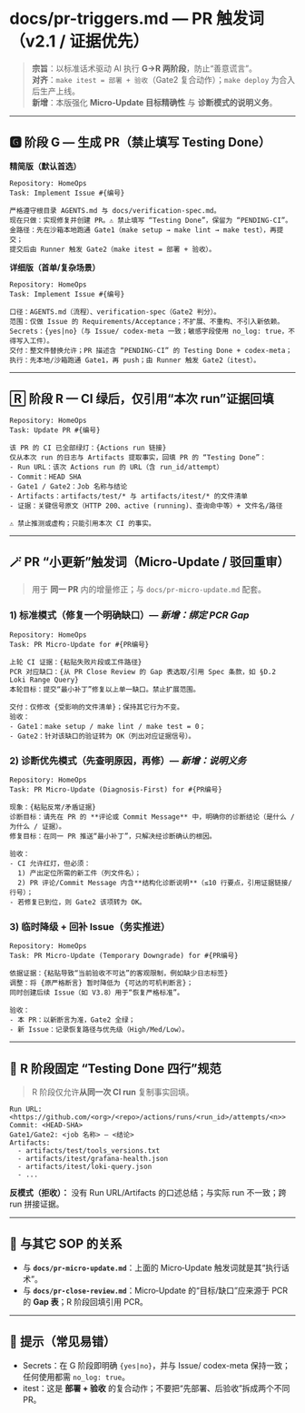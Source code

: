 # docs/pr-triggers.md — PR 触发词（v2.1 / 证据优先）
> **宗旨**：以标准话术驱动 AI 执行 **G→R 两阶段**，防止“善意谎言”。  
> **对齐**：`make itest = 部署 + 验收`（Gate2 复合动作）；`make deploy` 为合入后生产上线。  
> **新增**：本版强化 **Micro‑Update 目标精确性** 与 **诊断模式的说明义务**。

---

## 🅶 阶段 G — 生成 PR（禁止填写 Testing Done）

**精简版（默认首选）**
```text
Repository: HomeOps
Task: Implement Issue #{编号}

严格遵守根目录 AGENTS.md 与 docs/verification-spec.md。
现在只做：实现修复并创建 PR。⚠️ 禁止填写 “Testing Done”，保留为 “PENDING-CI”。
金路径：先在沙箱本地跑通 Gate1（make setup → make lint → make test），再提交；
提交后由 Runner 触发 Gate2（make itest = 部署 + 验收）。
```

**详细版（首单/复杂场景）**
```text
Repository: HomeOps
Task: Implement Issue #{编号}

口径：AGENTS.md（流程）、verification-spec（Gate2 判分）。
范围：仅做 Issue 的 Requirements/Acceptance；不扩展、不重构、不引入新依赖。
Secrets：{yes|no}（与 Issue/ codex-meta 一致；敏感字段使用 no_log: true，不得写入工件）。
交付：整文件替换允许；PR 描述含 “PENDING-CI” 的 Testing Done + codex-meta；
执行：先本地/沙箱跑通 Gate1，再 push；由 Runner 触发 Gate2（itest）。
```

---

## 🅁 阶段 R — CI 绿后，仅引用“本次 run”证据回填

```text
Repository: HomeOps
Task: Update PR #{编号}

该 PR 的 CI 已全部绿灯：{Actions run 链接}
仅从本次 run 的日志与 Artifacts 提取事实，回填 PR 的 “Testing Done”：
- Run URL：该次 Actions run 的 URL（含 run_id/attempt）
- Commit：HEAD SHA
- Gate1 / Gate2：Job 名称与结论
- Artifacts：artifacts/test/* 与 artifacts/itest/* 的文件清单
- 证据：关键信号原文（HTTP 200、active (running)、查询命中等）+ 文件名/路径

⚠️ 禁止推测或虚构；只能引用本次 CI 的事实。
```

---

## 🪄 PR “小更新”触发词（Micro‑Update / 驳回重审）

> 用于 **同一 PR** 内的增量修正；与 `docs/pr-micro-update.md` 配套。

### 1) 标准模式（修复一个明确缺口）— *新增：绑定 PCR Gap*
```text
Repository: HomeOps
Task: PR Micro‑Update for #{PR编号}

上轮 CI 证据：{粘贴失败片段或工件路径}
PCR 对应缺口：{从 PR Close Review 的 Gap 表选取/引用 Spec 条款，如 §D.2 Loki Range Query}
本轮目标：提交“最小补丁”修复以上单一缺口。禁止扩展范围。

交付：仅修改 {受影响的文件清单}；保持其它行为不变。
验收：
- Gate1：make setup / make lint / make test = 0；
- Gate2：针对该缺口的验证转为 OK（列出对应证据信号）。
```

### 2) 诊断优先模式（先查明原因，再修）— *新增：说明义务*
```text
Repository: HomeOps
Task: PR Micro‑Update (Diagnosis‑First) for #{PR编号}

现象：{粘贴反常/矛盾证据}
诊断目标：请先在 PR 的 **评论或 Commit Message** 中，明确你的诊断结论（是什么 / 为什么 / 证据）。
修复目标：在同一 PR 推送“最小补丁”，只解决经诊断确认的根因。

验收：
- CI 允许红灯，但必须：
  1) 产出定位所需的新工件（列文件名）；
  2) PR 评论/Commit Message 内含**结构化诊断说明**（≤10 行要点，引用证据链接/行号）；
- 若修复已到位，则 Gate2 该项转为 OK。
```

### 3) 临时降级 + 回补 Issue（务实推进）
```text
Repository: HomeOps
Task: PR Micro‑Update (Temporary Downgrade) for #{PR编号}

依据证据：{粘贴导致“当前验收不可达”的客观限制，例如缺少日志标签}
调整：将 {原严格断言} 暂时降低为 {可达的可机判断言}；
同时创建后续 Issue（如 V3.8）用于“恢复严格标准”。

验收：
- 本 PR：以新断言为准，Gate2 全绿；
- 新 Issue：记录恢复路径与优先级（High/Med/Low）。
```

---

## 🧾 R 阶段固定 “Testing Done 四行”规范

> R 阶段仅允许**从同一次 CI run** 复制事实回填。

```
Run URL: <https://github.com/<org>/<repo>/actions/runs/<run_id>/attempts/<n>>
Commit: <HEAD-SHA>
Gate1/Gate2: <job 名称> — <结论>
Artifacts: 
  - artifacts/test/tools_versions.txt
  - artifacts/itest/grafana-health.json
  - artifacts/itest/loki-query.json
  - ...
```

**反模式（拒收）：** 没有 Run URL/Artifacts 的口述总结；与实际 run 不一致；跨 run 拼接证据。

---

## 🤝 与其它 SOP 的关系
- 与 **`docs/pr-micro-update.md`**：上面的 Micro‑Update 触发词就是其“执行话术”。
- 与 **`docs/pr-close-review.md`**：Micro‑Update 的“目标/缺口”应来源于 PCR 的 **Gap 表**；R 阶段回填引用 PCR。

---

## 📌 提示（常见易错）
- Secrets：在 G 阶段即明确 `{yes|no}`，并与 Issue/ codex-meta 保持一致；任何使用都需 `no_log: true`。
- itest：这是 **部署 + 验收** 的复合动作；不要把“先部署、后验收”拆成两个不同 PR。

